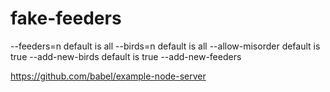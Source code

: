 # fake-feeders

--feeders=n             default is all
--birds=n               default is all
--allow-misorder        default is true
--add-new-birds         default is true
--add-new-feeders

https://github.com/babel/example-node-server